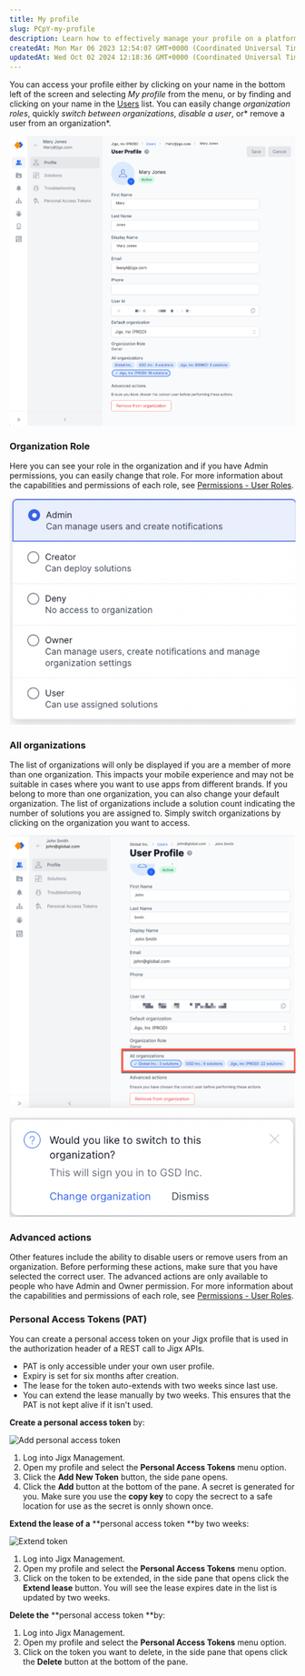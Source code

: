 ```yaml
---
title: My profile
slug: PCpY-my-profile
description: Learn how to effectively manage your profile on a platform with this comprehensive document. Discover step-by-step instructions on accessing and navigating your profile, modifying organization roles, seamlessly switching between organizations, and handlin
createdAt: Mon Mar 06 2023 12:54:07 GMT+0000 (Coordinated Universal Time)
updatedAt: Wed Oct 02 2024 12:18:36 GMT+0000 (Coordinated Universal Time)
---
```


You can access your profile either by clicking on your name in the bottom left of the screen and selecting *My profile* from the menu, or by finding and clicking on your name in the [Users](./Users.md) list. You can easily change *organization roles*, quickly *switch between organizations*, *disable a user*, or* remove a user from an organization*.

<!--
::Image[]{src="https://archbee-image-uploads.s3.amazonaws.com/0TQnKgJpsWhT3gQzQOhdY-40AWNKc-Ai3UlKLD2hcMd-20241002-121213.png" signedSrc="https://archbee-image-uploads.s3.amazonaws.com/0TQnKgJpsWhT3gQzQOhdY-40AWNKc-Ai3UlKLD2hcMd-20241002-121213.png" darkSrc="https://archbee-image-uploads.s3.amazonaws.com/0TQnKgJpsWhT3gQzQOhdY-40AWNKc-Ai3UlKLD2hcMd-20241002-121213.png" size="60" width="1582" height="1598" darkWidth="1582" darkHeight="1598" position="center" caption="User Profile screen" alt="User Profile screen"}
-->
![User Profile screen](../../assets/user-profile-screen.png "User Profile screen")

### Organization Role

Here you can see your role in the organization and if you have Admin permissions, you can easily change that role. For more information about the capabilities and permissions of each role, see [Permissions - User Roles](<./Permissions - User Roles.md>).

<!--::Image[]{alt="Role selection" src="https://archbee-image-uploads.s3.amazonaws.com/x7vdIDH6-ScTprfmi2XXX/dUNCLYwYRMNru8sazzrBg_screenshot-2023-03-06-at-161152.png" size="32" width="654" height="518" caption="Role selection" position="center" signedSrc="https://archbee-image-uploads.s3.amazonaws.com/x7vdIDH6-ScTprfmi2XXX/dUNCLYwYRMNru8sazzrBg_screenshot-2023-03-06-at-161152.png"-->
![Role selection](../../assets/role-selection.png "Role selection")

### All organizations

The list of organizations will only be displayed if you are a member of more than one organization. This impacts your mobile experience and may not be suitable in cases where you want to use apps from different brands. If you belong to more than one organization, you can also change your default organization. The list of organizations include a solution count indicating the number of solutions you are assigned to. Simply switch organizations by clicking on the organization you want to access.&#x20;

<!--::Image[]{src="https://archbee-image-uploads.s3.amazonaws.com/x7vdIDH6-ScTprfmi2XXX/migVYS4zy1AIIXpNDEYh6_jm-solutioncount.png" signedSrc="https://archbee-image-uploads.s3.amazonaws.com/x7vdIDH6-ScTprfmi2XXX/migVYS4zy1AIIXpNDEYh6_jm-solutioncount.png" size="70" width="1642" height="1560" position="center" caption="Organization with solution count" alt="Organization with solution count"}-->
![Organization with solution count](../../assets//organization-with-solution-count.png "Organization with solution count")

<!--::Image[]{src="https://archbee-image-uploads.s3.amazonaws.com/x7vdIDH6-ScTprfmi2XXX/5rc2fVAUxWokQ-San_PJI_screenshot-2023-03-06-at-162214.png" signedSrc="https://archbee-image-uploads.s3.amazonaws.com/x7vdIDH6-ScTprfmi2XXX/5rc2fVAUxWokQ-San_PJI_screenshot-2023-03-06-at-162214.png" size="44" width="662" height="230" position="center" caption="Change organizations in management" alt="Change organizations in management"}-->
![Change organizations in management](../../assets/change-organizations-in-management.png "Change organizations in management")

### Advanced actions

Other features include the ability to disable users or remove users from an organization. Before performing these actions, make sure that you have selected the correct user. The advanced actions are only available to people who have Admin and Owner permission. For more information about the capabilities and permissions of each role, see [Permissions - User Roles](<./Permissions - User Roles.md>).

### Personal Access Tokens (PAT)

You can create a personal access token on your Jigx profile that is used in the authorization header of a REST call to Jigx APIs.&#x20;

- PAT is only accessible under your own user profile.
- Expiry is set for six months after creation.
- The lease for the token auto-extends with two weeks since last use.
- &#x20;You can extend the lease manually by two weeks. This ensures that the PAT is not kept alive if it isn't used.

**Create a personal access token** by:

![Add personal access token](https://archbee-image-uploads.s3.amazonaws.com/x7vdIDH6-ScTprfmi2XXX/RfNiCAVMSSNmvZdc9a_0E_jm-patcreate.png "Add personal access token")

1. Log into Jigx Management.
2. Open my profile and select the **Personal Access Tokens** menu option.
3. Click the **Add New Token** button, the side pane opens.&#x20;
4. Click the **Add** button at the bottom of the pane. A secret is generated for you. Make sure you use the **copy key** to copy the secrect to a safe location for use as the secret is onnly shown once.

**Extend the lease of a** **personal access token **by two weeks:

![Extend token](https://archbee-image-uploads.s3.amazonaws.com/x7vdIDH6-ScTprfmi2XXX/Joan23MWAMu_Zt46jJXAM_jm-patextend.png "Extend token")

1. Log into Jigx Management.
2. Open my profile and select the **Personal Access Tokens** menu option.
3. Click on the token to be extended, in the side pane that opens click the **Extend lease** button. You will see the lease expires date in the list is updated by two weeks.

**Delete the** **personal access token **by:

1. Log into Jigx Management.
2. Open my profile and select the **Personal Access Tokens** menu option.
3. Click on the token you want to delete, in the side pane that opens click the **Delete** button at the bottom of the pane.&#x20;

